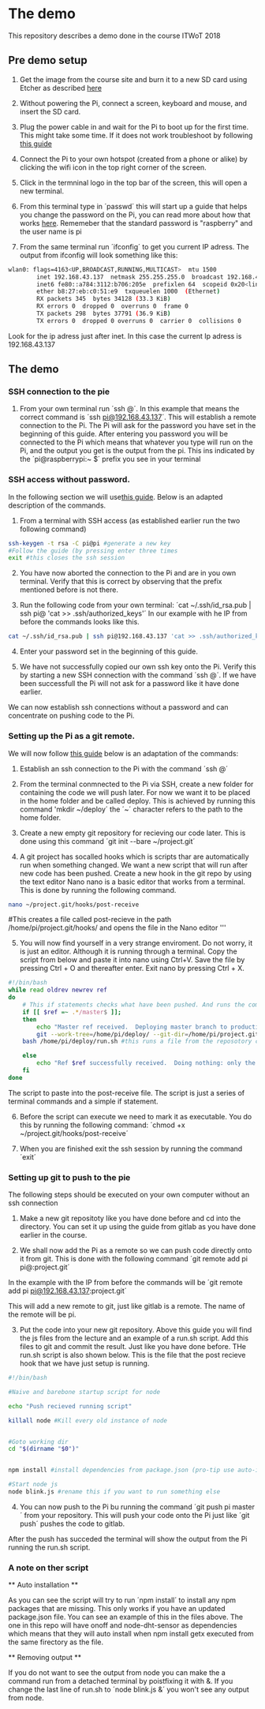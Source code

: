 # The demo

This repository describes a demo done in the course ITWoT 2018

## Pre demo setup

1. Get the image from the course site and burn it to a new SD card using Etcher as described [here](https://www.raspberrypi.org/documentation/installation/installing-images/README.md)  

2. Without powering the Pi, connect a screen, keyboard and mouse, and insert the SD card. 

3. Plug the power cable in and wait for the Pi to boot up for the first time. This might take some time. If it does not work troubleshoot by following [this guide](https://www.raspberrypi.org/learning/troubleshooting-guide/)

3. Connect the Pi to your own hotspot (created from a phone or alike) by clicking the wifi icon in the top right corner of the screen.

3. Click in the termninal logo in the top bar of the screen, this will open a new terminal.

3. From this terminal type in ´passwd´ this will start up a guide that helps you change the password on the Pi, you can read more about how that works [here](https://www.raspberrypi.org/documentation/configuration/security.md). Rememeber that the standard password is "raspberry" and the user name is pi

3. From the same terminal run ´ifconfig´ to get you current IP adress. The output from ifconfig will look something like this:


```bash
wlan0: flags=4163<UP,BROADCAST,RUNNING,MULTICAST>  mtu 1500
        inet 192.168.43.137  netmask 255.255.255.0  broadcast 192.168.43.255
        inet6 fe80::a784:3112:b706:205e  prefixlen 64  scopeid 0x20<link>
        ether b8:27:eb:c0:51:e9  txqueuelen 1000  (Ethernet)
        RX packets 345  bytes 34128 (33.3 KiB)
        RX errors 0  dropped 0  overruns 0  frame 0
        TX packets 298  bytes 37791 (36.9 KiB)
        TX errors 0  dropped 0 overruns 0  carrier 0  collisions 0
```
Look for the ip adress just after inet. In this case the current Ip adress is 192.168.43.137

## The demo

### SSH connection to the pie

1. From your own terminal run ´ssh <USERNAME>@<IP ADRESS>´. In this example that means the correct command is ´ssh pi@192.168.43.137´. This will establish a remote connection to the Pi. The Pi will ask for the password you have set in the beginning of this guide. After entering you password you will be connected to the Pi which means that whatever you type will run on the Pi, and the output you get is the output from the pi. This ins indicated by the ´pi@raspberrypi:~ $´ prefix you see in your terminal

### SSH access without password.

In the following section we will use[this guide](https://www.raspberrypi.org/documentation/remote-access/ssh/passwordless.md). Below is an adapted description of the commands.

1. From a terminal with SSH access (as established earlier run the two following command)

```bash
ssh-keygen -t rsa -C pi@pi #generate a new key
#Follow the guide (by pressing enter three times
exit #this closes the ssh session

```


2. You have now aborted the connection to the Pi and are in you own terminal. Verify that this is correct by observing that the prefix mentioned before is not there.

3. Run the following code from your own terminal: ´cat ~/.ssh/id_rsa.pub | ssh pi@<YOUR IP> 'cat >> .ssh/authorized_keys'´ In our example with he IP from before the commands looks like this.


```bash
cat ~/.ssh/id_rsa.pub | ssh pi@192.168.43.137 'cat >> .ssh/authorized_keys'
```

4. Enter your password set in the beginning of this guide. 


5. We have not successfully copied our own ssh key onto the Pi. Verify this by starting a new SSH connection with the command ´ssh <USERNAME>@<IP ADRESS>´. If we have been successfull the Pi will not ask for a password like it have done earlier. 

We can now establish ssh connections without a password and can concentrate on pushing code to the Pi.


### Setting up the Pi as a git remote.
 

We will now follow [this guide](https://github.com/Graunephar/Unstructured-TA-Pi-Demo-postdescription-itwot18) below is an adaptation of the commands:


1. Establish an ssh connection to the Pi with the command ´ssh <USERNAME>@<IP ADRESS>´

2. From the terminal conmnected to the Pi via SSH, create a new folder for containing the code we will push later. For now we want it to be placed in the home folder and be called deploy. This is achieved by running this command 'mkdir ~/deploy´ the ´~´ character refers to the path to the home folder.

3. Create a new empty git repository for recieving our code later. This is done using this command ´git init --bare ~/project.git´

4. A git project has socalled hooks which is scripts thar are automatically run when something changed. We want a new script that will run after new code has been pushed. Create a new hook in the git repo by using the text editor Nano nano is a basic editor that works from a terminal. This is done by running the following command. 

```bash
nano ~/project.git/hooks/post-receive
```

#This creates a file called post-recieve in the path /home/pi/project.git/hooks/ and opens the file in the Nano editor
'''

5. You will now find yourself in a very strange enviroment. Do not worry, it is just an editor. Although it is running through a terminal. Copy the script from below and paste it into nano using Ctrl+V. Save the file by pressing Ctrl + O and thereafter enter. Exit nano by pressing Ctrl + X.

```bash
#!/bin/bash
while read oldrev newrev ref
do
    # This if statements checks what have been pushed. And runs the commands inside if it is pushed from the master branch.
    if [[ $ref =~ .*/master$ ]];
    then
        echo "Master ref received.  Deploying master branch to production..." #This writes ouyt a nice little message
        git --work-tree=/home/pi/deploy/ --git-dir=/home/pi/project.git/ checkout -f #Then we copy the files from git into the folder we created in the first steps
	bash /home/pi/deploy/run.sh #this runs a file from the reposotory called run.sh, this does not exist yet, but we will add it to our repo later. 

    else
        echo "Ref $ref successfully received.  Doing nothing: only the master branch may be deployed on this server."
    fi
done
```

The script to paste into the post-receive file. The script is just a series of terminal commands and a simple if statement.


 
6. Before the script can execute we need to mark it as executable. You do this by running the following command: ´chmod +x ~/project.git/hooks/post-receive´

7. When you are finished exit the ssh session by running the command ´exit´

### Setting up git to push to the pie

The following steps should be executed on your own computer without an ssh connection

1. Make a new git repositoty like you have done before and cd into the directory. You can set it up using the guide from gitlab as you have done earlier in the course. 

2. We shall now add the Pi as a remote so we can push code directly onto it from git. This is done with the following command ´git remote add pi pi@<IP ADDRESS>:project.git´

In the example with the IP from before the commands will be ´git remote add pi pi@192.168.43.137:project.git´

This will add a new remote to git, just like gitlab is a remote. The name of the remote will be pi.

3. Put the code into your new git repository. Above this guide you will find the js files from the lecture and an example of a run.sh script. Add this files to git and commit the result. Just like you have done before. THe run.sh script is also shown below. This is the file that the post recieve hook that we have just setup is running.

```bash
#!/bin/bash

#Naive and barebone startup script for node

echo "Push recieved running script"

killall node #Kill every old instance of node


#Goto working dir
cd "$(dirname "$0")"


npm install #install dependencies from package.json (pro-tip use auto-install to keep this in sync)

#Start node js
node blink.js #rename this if you want to run something else
```

4. You can now push to the Pi bu running the command ´git push pi master´ from your repository. This will push your code onto the Pi just like ´git push´ pushes the code to gitlab.

After the push has succeded the terminal will show the output from the Pi running the run.sh script.


### A note on ther script

** Auto installation **

As you can see the script will try to run ´npm install´ to install any npm packages that are missing. This only works if you have an updated package.json file. You can see an example of this in the files above. The one in this repo will have onoff and node-dht-sensor as dependencies which means that they will auto install when npm install getx executed from the same firectory as the file. 

** Removing output ** 

If you do not want to see the output from node you can make the a command run from a detached terminal by poistfixing it with &. If you change the last line of run.sh to ´node blink.js &´ you won't see any output from node.




